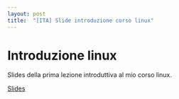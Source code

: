 ```yaml
---
layout: post
title:  "[ITA] Slide introduzione corso linux"
---
```


# Introduzione linux

Slides della prima lezione introduttiva al mio corso linux.


[Slides](https://public.palinuro.dev/slides/13-introduzione-linux)
